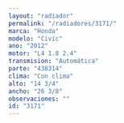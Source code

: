```yaml
---
layout: "radiador"
permalink: "/radiadores/3171/"
marca: "Honda"
modelo: "Civic"
ano: "2012"
motor: "L4 1.8 2.4"
transmision: "Automática"
parte: "438314"
clima: "Con clima"
alto: "14 3/4"
ancho: "26 3/8"
observaciones: ""
id: "3171"
---
```



